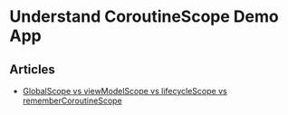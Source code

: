 # Understand CoroutineScope Demo App

## Articles
- [GlobalScope vs viewModelScope vs lifecycleScope vs rememberCoroutineScope](https://vtsen.hashnode.dev/globalscope-vs-viewmodelscope-vs-lifecyclescope-vs-remembercoroutinescope)

